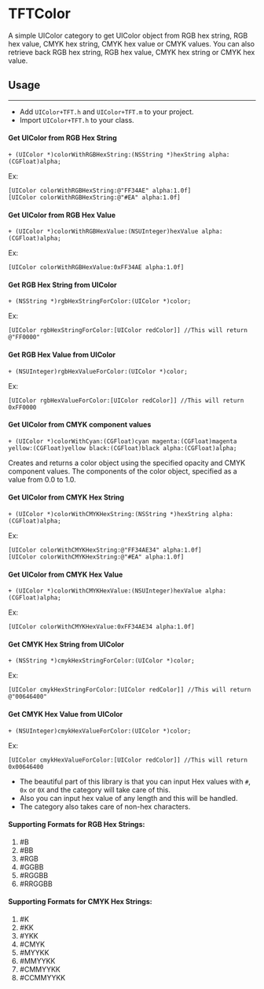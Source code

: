 TFTColor
========

A simple UIColor category to get UIColor object from RGB hex string, RGB hex value, CMYK hex string, CMYK hex value or CMYK values. You can also retrieve back RGB hex string, RGB hex value, CMYK hex string or CMYK hex value.

## Usage
---

* Add `UIColor+TFT.h` and `UIColor+TFT.m` to your project.
* Import `UIColor+TFT.h` to your class.

#### Get UIColor from RGB Hex String
```
+ (UIColor *)colorWithRGBHexString:(NSString *)hexString alpha:(CGFloat)alpha;
```
Ex:
```
[UIColor colorWithRGBHexString:@"FF34AE" alpha:1.0f]
[UIColor colorWithRGBHexString:@"#EA" alpha:1.0f]
```

#### Get UIColor from RGB Hex Value
``` 
+ (UIColor *)colorWithRGBHexValue:(NSUInteger)hexValue alpha:(CGFloat)alpha;
```
Ex:
``` 
[UIColor colorWithRGBHexValue:0xFF34AE alpha:1.0f]
``` 
#### Get RGB Hex String from UIColor
``` 
+ (NSString *)rgbHexStringForColor:(UIColor *)color;
``` 
Ex: 
``` 
[UIColor rgbHexStringForColor:[UIColor redColor]] //This will return @"FF0000"
``` 
#### Get RGB Hex Value from UIColor
``` 
+ (NSUInteger)rgbHexValueForColor:(UIColor *)color;
``` 
Ex: 
``` 
[UIColor rgbHexValueForColor:[UIColor redColor]] //This will return 0xFF0000
``` 

#### Get UIColor from CMYK component values
``` 
+ (UIColor *)colorWithCyan:(CGFloat)cyan magenta:(CGFloat)magenta yellow:(CGFloat)yellow black:(CGFloat)black alpha:(CGFloat)alpha;
``` 
Creates and returns a color object using the specified opacity and CMYK component values.
The components of the color object, specified as a value from 0.0 to 1.0.

#### Get UIColor from CMYK Hex String
``` 
+ (UIColor *)colorWithCMYKHexString:(NSString *)hexString alpha:(CGFloat)alpha;
``` 
Ex: 
``` 
[UIColor colorWithCMYKHexString:@"FF34AE34" alpha:1.0f]
[UIColor colorWithCMYKHexString:@"#EA" alpha:1.0f]
``` 

#### Get UIColor from CMYK Hex Value
``` 
+ (UIColor *)colorWithCMYKHexValue:(NSUInteger)hexValue alpha:(CGFloat)alpha;
``` 
Ex: 
``` 
[UIColor colorWithCMYKHexValue:0xFF34AE34 alpha:1.0f]
``` 

#### Get CMYK Hex String from UIColor
``` 
+ (NSString *)cmykHexStringForColor:(UIColor *)color;
``` 
Ex: 
``` 
[UIColor cmykHexStringForColor:[UIColor redColor]] //This will return @"00646400"
``` 

#### Get CMYK Hex Value from UIColor
``` 
+ (NSUInteger)cmykHexValueForColor:(UIColor *)color;
``` 
Ex:
``` 
[UIColor cmykHexValueForColor:[UIColor redColor]] //This will return 0x00646400
``` 

* The beautiful part of this library is that you can input Hex values with `#`, `0x` or `0X` and the category will take care of this.
* Also you can input hex value of any length and this will be handled.
* The category also takes care of non-hex characters.

#### Supporting Formats for RGB Hex Strings:
1. #B
2. #BB
3. #RGB
4. #GGBB
5. #RGGBB
6. #RRGGBB 

#### Supporting Formats for CMYK Hex Strings:
1. #K
2. #KK
3. #YKK
4. #CMYK
5. #MYYKK
6. #MMYYKK
7. #CMMYYKK
8. #CCMMYYKK



